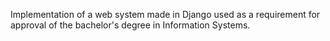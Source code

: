 Implementation of a web system made in Django used as a requirement for approval of the bachelor's degree in Information Systems.
